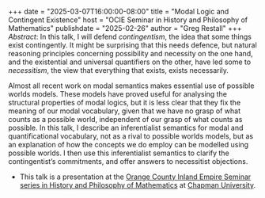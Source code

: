 +++
date = "2025-03-07T16:00:00-08:00"
title = "Modal Logic and Contingent Existence"
host = "OCIE Seminar in History and Philosophy of Mathematics"
publishdate = "2025-02-26"
author = "Greg Restall"
+++
*Abstract*: 
In this talk, I will defend *contingentism*, the idea that some things exist
contingently. It might be surprising that this needs defence, but natural
reasoning principles concerning possibility and necessity on the one hand, and
the existential and universal quantifiers on the other, have led some to
_necessitism_, the view that everything that exists, exists necessarily.

Almost all recent work on modal semantics makes essential use of possible
worlds models. These models have proved useful for analysing the structural
properties of modal logics, but it is less clear that they fix the meaning of
our modal vocabulary, given that we have no grasp of what counts as a possible
world, independent of our grasp of what counts as possible. In this talk, I
describe an  inferentialist semantics for modal and quantificational
vocabulary, not as a rival to possible worlds models, but as an explanation of
how the concepts we do employ can be modelled using possible worlds. I then use
this inferentialist semantics to clarify the contingentist’s commitments, and
offer answers to necessitist objections.


* This talk is a presentation at the [Orange County Inland Empire Seminar series in History and Philosophy of Mathematics](https://www.chapman.edu/scst/graduate/ocie-seminar-series.aspx) at [Chapman University](https://www.chapman.edu/scst/graduate/dsci-mpp.aspx).


